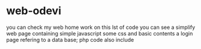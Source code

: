 # web-odevi
you can check my web home work
on this lst of code you can see a simplify web page containing simple javascript some css and basic contents
a login page refering to a data base; php code also include
